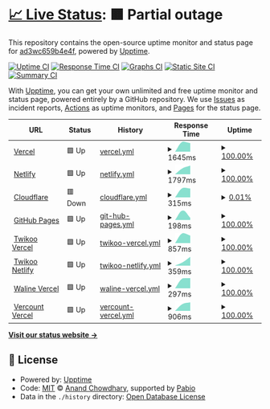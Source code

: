 # [📈 Live Status](https://upptime.lynx3.top): <!--live status--> **🟧 Partial outage**

This repository contains the open-source uptime monitor and status page for [ad3wc659b4e4f](https://upptime.lynx3.top), powered by [Upptime](https://github.com/upptime/upptime).

[![Uptime CI](https://github.com/ad3wc659b4e4f/upptime/workflows/Uptime%20CI/badge.svg)](https://github.com/ad3wc659b4e4f/upptime/actions?query=workflow%3A%22Uptime+CI%22)
[![Response Time CI](https://github.com/ad3wc659b4e4f/upptime/workflows/Response%20Time%20CI/badge.svg)](https://github.com/ad3wc659b4e4f/upptime/actions?query=workflow%3A%22Response+Time+CI%22)
[![Graphs CI](https://github.com/ad3wc659b4e4f/upptime/workflows/Graphs%20CI/badge.svg)](https://github.com/ad3wc659b4e4f/upptime/actions?query=workflow%3A%22Graphs+CI%22)
[![Static Site CI](https://github.com/ad3wc659b4e4f/upptime/workflows/Static%20Site%20CI/badge.svg)](https://github.com/ad3wc659b4e4f/upptime/actions?query=workflow%3A%22Static+Site+CI%22)
[![Summary CI](https://github.com/ad3wc659b4e4f/upptime/workflows/Summary%20CI/badge.svg)](https://github.com/ad3wc659b4e4f/upptime/actions?query=workflow%3A%22Summary+CI%22)

With [Upptime](https://upptime.js.org), you can get your own unlimited and free uptime monitor and status page, powered entirely by a GitHub repository. We use [Issues](https://github.com/ad3wc659b4e4f/upptime/issues) as incident reports, [Actions](https://github.com/ad3wc659b4e4f/upptime/actions) as uptime monitors, and [Pages](https://upptime.lynx3.top) for the status page.

<!--start: status pages-->
<!-- This summary is generated by Upptime (https://github.com/upptime/upptime) -->
<!-- Do not edit this manually, your changes will be overwritten -->
<!-- prettier-ignore -->
| URL | Status | History | Response Time | Uptime |
| --- | ------ | ------- | ------------- | ------ |
| <img alt="" src="https://icons.duckduckgo.com/ip3/www.lynx3.top.ico" height="13"> [Vercel](https://www.lynx3.top/) | 🟩 Up | [vercel.yml](https://github.com/ad3wc659b4e4f/upptime/commits/HEAD/history/vercel.yml) | <details><summary><img alt="Response time graph" src="./graphs/vercel/response-time-week.png" height="20"> 1645ms</summary><br><a href="https://upptime.lynx3.top/history/vercel"><img alt="Response time 1645" src="https://img.shields.io/endpoint?url=https%3A%2F%2Fraw.githubusercontent.com%2Fad3wc659b4e4f%2Fupptime%2FHEAD%2Fapi%2Fvercel%2Fresponse-time.json"></a><br><a href="https://upptime.lynx3.top/history/vercel"><img alt="24-hour response time 1645" src="https://img.shields.io/endpoint?url=https%3A%2F%2Fraw.githubusercontent.com%2Fad3wc659b4e4f%2Fupptime%2FHEAD%2Fapi%2Fvercel%2Fresponse-time-day.json"></a><br><a href="https://upptime.lynx3.top/history/vercel"><img alt="7-day response time 1645" src="https://img.shields.io/endpoint?url=https%3A%2F%2Fraw.githubusercontent.com%2Fad3wc659b4e4f%2Fupptime%2FHEAD%2Fapi%2Fvercel%2Fresponse-time-week.json"></a><br><a href="https://upptime.lynx3.top/history/vercel"><img alt="30-day response time 1645" src="https://img.shields.io/endpoint?url=https%3A%2F%2Fraw.githubusercontent.com%2Fad3wc659b4e4f%2Fupptime%2FHEAD%2Fapi%2Fvercel%2Fresponse-time-month.json"></a><br><a href="https://upptime.lynx3.top/history/vercel"><img alt="1-year response time 1645" src="https://img.shields.io/endpoint?url=https%3A%2F%2Fraw.githubusercontent.com%2Fad3wc659b4e4f%2Fupptime%2FHEAD%2Fapi%2Fvercel%2Fresponse-time-year.json"></a></details> | <details><summary><a href="https://upptime.lynx3.top/history/vercel">100.00%</a></summary><a href="https://upptime.lynx3.top/history/vercel"><img alt="All-time uptime 100.00%" src="https://img.shields.io/endpoint?url=https%3A%2F%2Fraw.githubusercontent.com%2Fad3wc659b4e4f%2Fupptime%2FHEAD%2Fapi%2Fvercel%2Fuptime.json"></a><br><a href="https://upptime.lynx3.top/history/vercel"><img alt="24-hour uptime 100.00%" src="https://img.shields.io/endpoint?url=https%3A%2F%2Fraw.githubusercontent.com%2Fad3wc659b4e4f%2Fupptime%2FHEAD%2Fapi%2Fvercel%2Fuptime-day.json"></a><br><a href="https://upptime.lynx3.top/history/vercel"><img alt="7-day uptime 100.00%" src="https://img.shields.io/endpoint?url=https%3A%2F%2Fraw.githubusercontent.com%2Fad3wc659b4e4f%2Fupptime%2FHEAD%2Fapi%2Fvercel%2Fuptime-week.json"></a><br><a href="https://upptime.lynx3.top/history/vercel"><img alt="30-day uptime 100.00%" src="https://img.shields.io/endpoint?url=https%3A%2F%2Fraw.githubusercontent.com%2Fad3wc659b4e4f%2Fupptime%2FHEAD%2Fapi%2Fvercel%2Fuptime-month.json"></a><br><a href="https://upptime.lynx3.top/history/vercel"><img alt="1-year uptime 100.00%" src="https://img.shields.io/endpoint?url=https%3A%2F%2Fraw.githubusercontent.com%2Fad3wc659b4e4f%2Fupptime%2FHEAD%2Fapi%2Fvercel%2Fuptime-year.json"></a></details>
| <img alt="" src="https://icons.duckduckgo.com/ip3/nl2.lynx3.top.ico" height="13"> [Netlify](https://nl2.lynx3.top/) | 🟩 Up | [netlify.yml](https://github.com/ad3wc659b4e4f/upptime/commits/HEAD/history/netlify.yml) | <details><summary><img alt="Response time graph" src="./graphs/netlify/response-time-week.png" height="20"> 1797ms</summary><br><a href="https://upptime.lynx3.top/history/netlify"><img alt="Response time 1797" src="https://img.shields.io/endpoint?url=https%3A%2F%2Fraw.githubusercontent.com%2Fad3wc659b4e4f%2Fupptime%2FHEAD%2Fapi%2Fnetlify%2Fresponse-time.json"></a><br><a href="https://upptime.lynx3.top/history/netlify"><img alt="24-hour response time 1797" src="https://img.shields.io/endpoint?url=https%3A%2F%2Fraw.githubusercontent.com%2Fad3wc659b4e4f%2Fupptime%2FHEAD%2Fapi%2Fnetlify%2Fresponse-time-day.json"></a><br><a href="https://upptime.lynx3.top/history/netlify"><img alt="7-day response time 1797" src="https://img.shields.io/endpoint?url=https%3A%2F%2Fraw.githubusercontent.com%2Fad3wc659b4e4f%2Fupptime%2FHEAD%2Fapi%2Fnetlify%2Fresponse-time-week.json"></a><br><a href="https://upptime.lynx3.top/history/netlify"><img alt="30-day response time 1797" src="https://img.shields.io/endpoint?url=https%3A%2F%2Fraw.githubusercontent.com%2Fad3wc659b4e4f%2Fupptime%2FHEAD%2Fapi%2Fnetlify%2Fresponse-time-month.json"></a><br><a href="https://upptime.lynx3.top/history/netlify"><img alt="1-year response time 1797" src="https://img.shields.io/endpoint?url=https%3A%2F%2Fraw.githubusercontent.com%2Fad3wc659b4e4f%2Fupptime%2FHEAD%2Fapi%2Fnetlify%2Fresponse-time-year.json"></a></details> | <details><summary><a href="https://upptime.lynx3.top/history/netlify">100.00%</a></summary><a href="https://upptime.lynx3.top/history/netlify"><img alt="All-time uptime 100.00%" src="https://img.shields.io/endpoint?url=https%3A%2F%2Fraw.githubusercontent.com%2Fad3wc659b4e4f%2Fupptime%2FHEAD%2Fapi%2Fnetlify%2Fuptime.json"></a><br><a href="https://upptime.lynx3.top/history/netlify"><img alt="24-hour uptime 100.00%" src="https://img.shields.io/endpoint?url=https%3A%2F%2Fraw.githubusercontent.com%2Fad3wc659b4e4f%2Fupptime%2FHEAD%2Fapi%2Fnetlify%2Fuptime-day.json"></a><br><a href="https://upptime.lynx3.top/history/netlify"><img alt="7-day uptime 100.00%" src="https://img.shields.io/endpoint?url=https%3A%2F%2Fraw.githubusercontent.com%2Fad3wc659b4e4f%2Fupptime%2FHEAD%2Fapi%2Fnetlify%2Fuptime-week.json"></a><br><a href="https://upptime.lynx3.top/history/netlify"><img alt="30-day uptime 100.00%" src="https://img.shields.io/endpoint?url=https%3A%2F%2Fraw.githubusercontent.com%2Fad3wc659b4e4f%2Fupptime%2FHEAD%2Fapi%2Fnetlify%2Fuptime-month.json"></a><br><a href="https://upptime.lynx3.top/history/netlify"><img alt="1-year uptime 100.00%" src="https://img.shields.io/endpoint?url=https%3A%2F%2Fraw.githubusercontent.com%2Fad3wc659b4e4f%2Fupptime%2FHEAD%2Fapi%2Fnetlify%2Fuptime-year.json"></a></details>
| <img alt="" src="https://icons.duckduckgo.com/ip3/cf2.lynx3.top.ico" height="13"> [Cloudflare](https://cf2.lynx3.top/) | 🟥 Down | [cloudflare.yml](https://github.com/ad3wc659b4e4f/upptime/commits/HEAD/history/cloudflare.yml) | <details><summary><img alt="Response time graph" src="./graphs/cloudflare/response-time-week.png" height="20"> 315ms</summary><br><a href="https://upptime.lynx3.top/history/cloudflare"><img alt="Response time 315" src="https://img.shields.io/endpoint?url=https%3A%2F%2Fraw.githubusercontent.com%2Fad3wc659b4e4f%2Fupptime%2FHEAD%2Fapi%2Fcloudflare%2Fresponse-time.json"></a><br><a href="https://upptime.lynx3.top/history/cloudflare"><img alt="24-hour response time 315" src="https://img.shields.io/endpoint?url=https%3A%2F%2Fraw.githubusercontent.com%2Fad3wc659b4e4f%2Fupptime%2FHEAD%2Fapi%2Fcloudflare%2Fresponse-time-day.json"></a><br><a href="https://upptime.lynx3.top/history/cloudflare"><img alt="7-day response time 315" src="https://img.shields.io/endpoint?url=https%3A%2F%2Fraw.githubusercontent.com%2Fad3wc659b4e4f%2Fupptime%2FHEAD%2Fapi%2Fcloudflare%2Fresponse-time-week.json"></a><br><a href="https://upptime.lynx3.top/history/cloudflare"><img alt="30-day response time 315" src="https://img.shields.io/endpoint?url=https%3A%2F%2Fraw.githubusercontent.com%2Fad3wc659b4e4f%2Fupptime%2FHEAD%2Fapi%2Fcloudflare%2Fresponse-time-month.json"></a><br><a href="https://upptime.lynx3.top/history/cloudflare"><img alt="1-year response time 315" src="https://img.shields.io/endpoint?url=https%3A%2F%2Fraw.githubusercontent.com%2Fad3wc659b4e4f%2Fupptime%2FHEAD%2Fapi%2Fcloudflare%2Fresponse-time-year.json"></a></details> | <details><summary><a href="https://upptime.lynx3.top/history/cloudflare">0.01%</a></summary><a href="https://upptime.lynx3.top/history/cloudflare"><img alt="All-time uptime 0.01%" src="https://img.shields.io/endpoint?url=https%3A%2F%2Fraw.githubusercontent.com%2Fad3wc659b4e4f%2Fupptime%2FHEAD%2Fapi%2Fcloudflare%2Fuptime.json"></a><br><a href="https://upptime.lynx3.top/history/cloudflare"><img alt="24-hour uptime 0.01%" src="https://img.shields.io/endpoint?url=https%3A%2F%2Fraw.githubusercontent.com%2Fad3wc659b4e4f%2Fupptime%2FHEAD%2Fapi%2Fcloudflare%2Fuptime-day.json"></a><br><a href="https://upptime.lynx3.top/history/cloudflare"><img alt="7-day uptime 0.01%" src="https://img.shields.io/endpoint?url=https%3A%2F%2Fraw.githubusercontent.com%2Fad3wc659b4e4f%2Fupptime%2FHEAD%2Fapi%2Fcloudflare%2Fuptime-week.json"></a><br><a href="https://upptime.lynx3.top/history/cloudflare"><img alt="30-day uptime 0.01%" src="https://img.shields.io/endpoint?url=https%3A%2F%2Fraw.githubusercontent.com%2Fad3wc659b4e4f%2Fupptime%2FHEAD%2Fapi%2Fcloudflare%2Fuptime-month.json"></a><br><a href="https://upptime.lynx3.top/history/cloudflare"><img alt="1-year uptime 0.01%" src="https://img.shields.io/endpoint?url=https%3A%2F%2Fraw.githubusercontent.com%2Fad3wc659b4e4f%2Fupptime%2FHEAD%2Fapi%2Fcloudflare%2Fuptime-year.json"></a></details>
| <img alt="" src="https://icons.duckduckgo.com/ip3/gh.lynx3.top.ico" height="13"> [GitHub Pages](https://gh.lynx3.top/) | 🟩 Up | [git-hub-pages.yml](https://github.com/ad3wc659b4e4f/upptime/commits/HEAD/history/git-hub-pages.yml) | <details><summary><img alt="Response time graph" src="./graphs/git-hub-pages/response-time-week.png" height="20"> 198ms</summary><br><a href="https://upptime.lynx3.top/history/git-hub-pages"><img alt="Response time 198" src="https://img.shields.io/endpoint?url=https%3A%2F%2Fraw.githubusercontent.com%2Fad3wc659b4e4f%2Fupptime%2FHEAD%2Fapi%2Fgit-hub-pages%2Fresponse-time.json"></a><br><a href="https://upptime.lynx3.top/history/git-hub-pages"><img alt="24-hour response time 198" src="https://img.shields.io/endpoint?url=https%3A%2F%2Fraw.githubusercontent.com%2Fad3wc659b4e4f%2Fupptime%2FHEAD%2Fapi%2Fgit-hub-pages%2Fresponse-time-day.json"></a><br><a href="https://upptime.lynx3.top/history/git-hub-pages"><img alt="7-day response time 198" src="https://img.shields.io/endpoint?url=https%3A%2F%2Fraw.githubusercontent.com%2Fad3wc659b4e4f%2Fupptime%2FHEAD%2Fapi%2Fgit-hub-pages%2Fresponse-time-week.json"></a><br><a href="https://upptime.lynx3.top/history/git-hub-pages"><img alt="30-day response time 198" src="https://img.shields.io/endpoint?url=https%3A%2F%2Fraw.githubusercontent.com%2Fad3wc659b4e4f%2Fupptime%2FHEAD%2Fapi%2Fgit-hub-pages%2Fresponse-time-month.json"></a><br><a href="https://upptime.lynx3.top/history/git-hub-pages"><img alt="1-year response time 198" src="https://img.shields.io/endpoint?url=https%3A%2F%2Fraw.githubusercontent.com%2Fad3wc659b4e4f%2Fupptime%2FHEAD%2Fapi%2Fgit-hub-pages%2Fresponse-time-year.json"></a></details> | <details><summary><a href="https://upptime.lynx3.top/history/git-hub-pages">100.00%</a></summary><a href="https://upptime.lynx3.top/history/git-hub-pages"><img alt="All-time uptime 100.00%" src="https://img.shields.io/endpoint?url=https%3A%2F%2Fraw.githubusercontent.com%2Fad3wc659b4e4f%2Fupptime%2FHEAD%2Fapi%2Fgit-hub-pages%2Fuptime.json"></a><br><a href="https://upptime.lynx3.top/history/git-hub-pages"><img alt="24-hour uptime 100.00%" src="https://img.shields.io/endpoint?url=https%3A%2F%2Fraw.githubusercontent.com%2Fad3wc659b4e4f%2Fupptime%2FHEAD%2Fapi%2Fgit-hub-pages%2Fuptime-day.json"></a><br><a href="https://upptime.lynx3.top/history/git-hub-pages"><img alt="7-day uptime 100.00%" src="https://img.shields.io/endpoint?url=https%3A%2F%2Fraw.githubusercontent.com%2Fad3wc659b4e4f%2Fupptime%2FHEAD%2Fapi%2Fgit-hub-pages%2Fuptime-week.json"></a><br><a href="https://upptime.lynx3.top/history/git-hub-pages"><img alt="30-day uptime 100.00%" src="https://img.shields.io/endpoint?url=https%3A%2F%2Fraw.githubusercontent.com%2Fad3wc659b4e4f%2Fupptime%2FHEAD%2Fapi%2Fgit-hub-pages%2Fuptime-month.json"></a><br><a href="https://upptime.lynx3.top/history/git-hub-pages"><img alt="1-year uptime 100.00%" src="https://img.shields.io/endpoint?url=https%3A%2F%2Fraw.githubusercontent.com%2Fad3wc659b4e4f%2Fupptime%2FHEAD%2Fapi%2Fgit-hub-pages%2Fuptime-year.json"></a></details>
| <img alt="" src="https://icons.duckduckgo.com/ip3/vc.tk.api.lynx3.top.ico" height="13"> [Twikoo Vercel](https://vc.tk.api.lynx3.top/) | 🟩 Up | [twikoo-vercel.yml](https://github.com/ad3wc659b4e4f/upptime/commits/HEAD/history/twikoo-vercel.yml) | <details><summary><img alt="Response time graph" src="./graphs/twikoo-vercel/response-time-week.png" height="20"> 857ms</summary><br><a href="https://upptime.lynx3.top/history/twikoo-vercel"><img alt="Response time 857" src="https://img.shields.io/endpoint?url=https%3A%2F%2Fraw.githubusercontent.com%2Fad3wc659b4e4f%2Fupptime%2FHEAD%2Fapi%2Ftwikoo-vercel%2Fresponse-time.json"></a><br><a href="https://upptime.lynx3.top/history/twikoo-vercel"><img alt="24-hour response time 857" src="https://img.shields.io/endpoint?url=https%3A%2F%2Fraw.githubusercontent.com%2Fad3wc659b4e4f%2Fupptime%2FHEAD%2Fapi%2Ftwikoo-vercel%2Fresponse-time-day.json"></a><br><a href="https://upptime.lynx3.top/history/twikoo-vercel"><img alt="7-day response time 857" src="https://img.shields.io/endpoint?url=https%3A%2F%2Fraw.githubusercontent.com%2Fad3wc659b4e4f%2Fupptime%2FHEAD%2Fapi%2Ftwikoo-vercel%2Fresponse-time-week.json"></a><br><a href="https://upptime.lynx3.top/history/twikoo-vercel"><img alt="30-day response time 857" src="https://img.shields.io/endpoint?url=https%3A%2F%2Fraw.githubusercontent.com%2Fad3wc659b4e4f%2Fupptime%2FHEAD%2Fapi%2Ftwikoo-vercel%2Fresponse-time-month.json"></a><br><a href="https://upptime.lynx3.top/history/twikoo-vercel"><img alt="1-year response time 857" src="https://img.shields.io/endpoint?url=https%3A%2F%2Fraw.githubusercontent.com%2Fad3wc659b4e4f%2Fupptime%2FHEAD%2Fapi%2Ftwikoo-vercel%2Fresponse-time-year.json"></a></details> | <details><summary><a href="https://upptime.lynx3.top/history/twikoo-vercel">100.00%</a></summary><a href="https://upptime.lynx3.top/history/twikoo-vercel"><img alt="All-time uptime 100.00%" src="https://img.shields.io/endpoint?url=https%3A%2F%2Fraw.githubusercontent.com%2Fad3wc659b4e4f%2Fupptime%2FHEAD%2Fapi%2Ftwikoo-vercel%2Fuptime.json"></a><br><a href="https://upptime.lynx3.top/history/twikoo-vercel"><img alt="24-hour uptime 100.00%" src="https://img.shields.io/endpoint?url=https%3A%2F%2Fraw.githubusercontent.com%2Fad3wc659b4e4f%2Fupptime%2FHEAD%2Fapi%2Ftwikoo-vercel%2Fuptime-day.json"></a><br><a href="https://upptime.lynx3.top/history/twikoo-vercel"><img alt="7-day uptime 100.00%" src="https://img.shields.io/endpoint?url=https%3A%2F%2Fraw.githubusercontent.com%2Fad3wc659b4e4f%2Fupptime%2FHEAD%2Fapi%2Ftwikoo-vercel%2Fuptime-week.json"></a><br><a href="https://upptime.lynx3.top/history/twikoo-vercel"><img alt="30-day uptime 100.00%" src="https://img.shields.io/endpoint?url=https%3A%2F%2Fraw.githubusercontent.com%2Fad3wc659b4e4f%2Fupptime%2FHEAD%2Fapi%2Ftwikoo-vercel%2Fuptime-month.json"></a><br><a href="https://upptime.lynx3.top/history/twikoo-vercel"><img alt="1-year uptime 100.00%" src="https://img.shields.io/endpoint?url=https%3A%2F%2Fraw.githubusercontent.com%2Fad3wc659b4e4f%2Fupptime%2FHEAD%2Fapi%2Ftwikoo-vercel%2Fuptime-year.json"></a></details>
| <img alt="" src="https://icons.duckduckgo.com/ip3/nl.tk.api.lynx3.top.ico" height="13"> [Twikoo Netlify](https://nl.tk.api.lynx3.top/.netlify/functions/twikoo) | 🟩 Up | [twikoo-netlify.yml](https://github.com/ad3wc659b4e4f/upptime/commits/HEAD/history/twikoo-netlify.yml) | <details><summary><img alt="Response time graph" src="./graphs/twikoo-netlify/response-time-week.png" height="20"> 359ms</summary><br><a href="https://upptime.lynx3.top/history/twikoo-netlify"><img alt="Response time 359" src="https://img.shields.io/endpoint?url=https%3A%2F%2Fraw.githubusercontent.com%2Fad3wc659b4e4f%2Fupptime%2FHEAD%2Fapi%2Ftwikoo-netlify%2Fresponse-time.json"></a><br><a href="https://upptime.lynx3.top/history/twikoo-netlify"><img alt="24-hour response time 359" src="https://img.shields.io/endpoint?url=https%3A%2F%2Fraw.githubusercontent.com%2Fad3wc659b4e4f%2Fupptime%2FHEAD%2Fapi%2Ftwikoo-netlify%2Fresponse-time-day.json"></a><br><a href="https://upptime.lynx3.top/history/twikoo-netlify"><img alt="7-day response time 359" src="https://img.shields.io/endpoint?url=https%3A%2F%2Fraw.githubusercontent.com%2Fad3wc659b4e4f%2Fupptime%2FHEAD%2Fapi%2Ftwikoo-netlify%2Fresponse-time-week.json"></a><br><a href="https://upptime.lynx3.top/history/twikoo-netlify"><img alt="30-day response time 359" src="https://img.shields.io/endpoint?url=https%3A%2F%2Fraw.githubusercontent.com%2Fad3wc659b4e4f%2Fupptime%2FHEAD%2Fapi%2Ftwikoo-netlify%2Fresponse-time-month.json"></a><br><a href="https://upptime.lynx3.top/history/twikoo-netlify"><img alt="1-year response time 359" src="https://img.shields.io/endpoint?url=https%3A%2F%2Fraw.githubusercontent.com%2Fad3wc659b4e4f%2Fupptime%2FHEAD%2Fapi%2Ftwikoo-netlify%2Fresponse-time-year.json"></a></details> | <details><summary><a href="https://upptime.lynx3.top/history/twikoo-netlify">100.00%</a></summary><a href="https://upptime.lynx3.top/history/twikoo-netlify"><img alt="All-time uptime 100.00%" src="https://img.shields.io/endpoint?url=https%3A%2F%2Fraw.githubusercontent.com%2Fad3wc659b4e4f%2Fupptime%2FHEAD%2Fapi%2Ftwikoo-netlify%2Fuptime.json"></a><br><a href="https://upptime.lynx3.top/history/twikoo-netlify"><img alt="24-hour uptime 100.00%" src="https://img.shields.io/endpoint?url=https%3A%2F%2Fraw.githubusercontent.com%2Fad3wc659b4e4f%2Fupptime%2FHEAD%2Fapi%2Ftwikoo-netlify%2Fuptime-day.json"></a><br><a href="https://upptime.lynx3.top/history/twikoo-netlify"><img alt="7-day uptime 100.00%" src="https://img.shields.io/endpoint?url=https%3A%2F%2Fraw.githubusercontent.com%2Fad3wc659b4e4f%2Fupptime%2FHEAD%2Fapi%2Ftwikoo-netlify%2Fuptime-week.json"></a><br><a href="https://upptime.lynx3.top/history/twikoo-netlify"><img alt="30-day uptime 100.00%" src="https://img.shields.io/endpoint?url=https%3A%2F%2Fraw.githubusercontent.com%2Fad3wc659b4e4f%2Fupptime%2FHEAD%2Fapi%2Ftwikoo-netlify%2Fuptime-month.json"></a><br><a href="https://upptime.lynx3.top/history/twikoo-netlify"><img alt="1-year uptime 100.00%" src="https://img.shields.io/endpoint?url=https%3A%2F%2Fraw.githubusercontent.com%2Fad3wc659b4e4f%2Fupptime%2FHEAD%2Fapi%2Ftwikoo-netlify%2Fuptime-year.json"></a></details>
| <img alt="" src="https://icons.duckduckgo.com/ip3/vc.wl.api.lynx3.top.ico" height="13"> [Waline Vercel](https://vc.wl.api.lynx3.top/) | 🟩 Up | [waline-vercel.yml](https://github.com/ad3wc659b4e4f/upptime/commits/HEAD/history/waline-vercel.yml) | <details><summary><img alt="Response time graph" src="./graphs/waline-vercel/response-time-week.png" height="20"> 297ms</summary><br><a href="https://upptime.lynx3.top/history/waline-vercel"><img alt="Response time 297" src="https://img.shields.io/endpoint?url=https%3A%2F%2Fraw.githubusercontent.com%2Fad3wc659b4e4f%2Fupptime%2FHEAD%2Fapi%2Fwaline-vercel%2Fresponse-time.json"></a><br><a href="https://upptime.lynx3.top/history/waline-vercel"><img alt="24-hour response time 297" src="https://img.shields.io/endpoint?url=https%3A%2F%2Fraw.githubusercontent.com%2Fad3wc659b4e4f%2Fupptime%2FHEAD%2Fapi%2Fwaline-vercel%2Fresponse-time-day.json"></a><br><a href="https://upptime.lynx3.top/history/waline-vercel"><img alt="7-day response time 297" src="https://img.shields.io/endpoint?url=https%3A%2F%2Fraw.githubusercontent.com%2Fad3wc659b4e4f%2Fupptime%2FHEAD%2Fapi%2Fwaline-vercel%2Fresponse-time-week.json"></a><br><a href="https://upptime.lynx3.top/history/waline-vercel"><img alt="30-day response time 297" src="https://img.shields.io/endpoint?url=https%3A%2F%2Fraw.githubusercontent.com%2Fad3wc659b4e4f%2Fupptime%2FHEAD%2Fapi%2Fwaline-vercel%2Fresponse-time-month.json"></a><br><a href="https://upptime.lynx3.top/history/waline-vercel"><img alt="1-year response time 297" src="https://img.shields.io/endpoint?url=https%3A%2F%2Fraw.githubusercontent.com%2Fad3wc659b4e4f%2Fupptime%2FHEAD%2Fapi%2Fwaline-vercel%2Fresponse-time-year.json"></a></details> | <details><summary><a href="https://upptime.lynx3.top/history/waline-vercel">100.00%</a></summary><a href="https://upptime.lynx3.top/history/waline-vercel"><img alt="All-time uptime 100.00%" src="https://img.shields.io/endpoint?url=https%3A%2F%2Fraw.githubusercontent.com%2Fad3wc659b4e4f%2Fupptime%2FHEAD%2Fapi%2Fwaline-vercel%2Fuptime.json"></a><br><a href="https://upptime.lynx3.top/history/waline-vercel"><img alt="24-hour uptime 100.00%" src="https://img.shields.io/endpoint?url=https%3A%2F%2Fraw.githubusercontent.com%2Fad3wc659b4e4f%2Fupptime%2FHEAD%2Fapi%2Fwaline-vercel%2Fuptime-day.json"></a><br><a href="https://upptime.lynx3.top/history/waline-vercel"><img alt="7-day uptime 100.00%" src="https://img.shields.io/endpoint?url=https%3A%2F%2Fraw.githubusercontent.com%2Fad3wc659b4e4f%2Fupptime%2FHEAD%2Fapi%2Fwaline-vercel%2Fuptime-week.json"></a><br><a href="https://upptime.lynx3.top/history/waline-vercel"><img alt="30-day uptime 100.00%" src="https://img.shields.io/endpoint?url=https%3A%2F%2Fraw.githubusercontent.com%2Fad3wc659b4e4f%2Fupptime%2FHEAD%2Fapi%2Fwaline-vercel%2Fuptime-month.json"></a><br><a href="https://upptime.lynx3.top/history/waline-vercel"><img alt="1-year uptime 100.00%" src="https://img.shields.io/endpoint?url=https%3A%2F%2Fraw.githubusercontent.com%2Fad3wc659b4e4f%2Fupptime%2FHEAD%2Fapi%2Fwaline-vercel%2Fuptime-year.json"></a></details>
| <img alt="" src="https://icons.duckduckgo.com/ip3/vercount.api.lynx3.top.ico" height="13"> [Vercount Vercel](https://vercount.api.lynx3.top/js) | 🟩 Up | [vercount-vercel.yml](https://github.com/ad3wc659b4e4f/upptime/commits/HEAD/history/vercount-vercel.yml) | <details><summary><img alt="Response time graph" src="./graphs/vercount-vercel/response-time-week.png" height="20"> 906ms</summary><br><a href="https://upptime.lynx3.top/history/vercount-vercel"><img alt="Response time 906" src="https://img.shields.io/endpoint?url=https%3A%2F%2Fraw.githubusercontent.com%2Fad3wc659b4e4f%2Fupptime%2FHEAD%2Fapi%2Fvercount-vercel%2Fresponse-time.json"></a><br><a href="https://upptime.lynx3.top/history/vercount-vercel"><img alt="24-hour response time 906" src="https://img.shields.io/endpoint?url=https%3A%2F%2Fraw.githubusercontent.com%2Fad3wc659b4e4f%2Fupptime%2FHEAD%2Fapi%2Fvercount-vercel%2Fresponse-time-day.json"></a><br><a href="https://upptime.lynx3.top/history/vercount-vercel"><img alt="7-day response time 906" src="https://img.shields.io/endpoint?url=https%3A%2F%2Fraw.githubusercontent.com%2Fad3wc659b4e4f%2Fupptime%2FHEAD%2Fapi%2Fvercount-vercel%2Fresponse-time-week.json"></a><br><a href="https://upptime.lynx3.top/history/vercount-vercel"><img alt="30-day response time 906" src="https://img.shields.io/endpoint?url=https%3A%2F%2Fraw.githubusercontent.com%2Fad3wc659b4e4f%2Fupptime%2FHEAD%2Fapi%2Fvercount-vercel%2Fresponse-time-month.json"></a><br><a href="https://upptime.lynx3.top/history/vercount-vercel"><img alt="1-year response time 906" src="https://img.shields.io/endpoint?url=https%3A%2F%2Fraw.githubusercontent.com%2Fad3wc659b4e4f%2Fupptime%2FHEAD%2Fapi%2Fvercount-vercel%2Fresponse-time-year.json"></a></details> | <details><summary><a href="https://upptime.lynx3.top/history/vercount-vercel">100.00%</a></summary><a href="https://upptime.lynx3.top/history/vercount-vercel"><img alt="All-time uptime 100.00%" src="https://img.shields.io/endpoint?url=https%3A%2F%2Fraw.githubusercontent.com%2Fad3wc659b4e4f%2Fupptime%2FHEAD%2Fapi%2Fvercount-vercel%2Fuptime.json"></a><br><a href="https://upptime.lynx3.top/history/vercount-vercel"><img alt="24-hour uptime 100.00%" src="https://img.shields.io/endpoint?url=https%3A%2F%2Fraw.githubusercontent.com%2Fad3wc659b4e4f%2Fupptime%2FHEAD%2Fapi%2Fvercount-vercel%2Fuptime-day.json"></a><br><a href="https://upptime.lynx3.top/history/vercount-vercel"><img alt="7-day uptime 100.00%" src="https://img.shields.io/endpoint?url=https%3A%2F%2Fraw.githubusercontent.com%2Fad3wc659b4e4f%2Fupptime%2FHEAD%2Fapi%2Fvercount-vercel%2Fuptime-week.json"></a><br><a href="https://upptime.lynx3.top/history/vercount-vercel"><img alt="30-day uptime 100.00%" src="https://img.shields.io/endpoint?url=https%3A%2F%2Fraw.githubusercontent.com%2Fad3wc659b4e4f%2Fupptime%2FHEAD%2Fapi%2Fvercount-vercel%2Fuptime-month.json"></a><br><a href="https://upptime.lynx3.top/history/vercount-vercel"><img alt="1-year uptime 100.00%" src="https://img.shields.io/endpoint?url=https%3A%2F%2Fraw.githubusercontent.com%2Fad3wc659b4e4f%2Fupptime%2FHEAD%2Fapi%2Fvercount-vercel%2Fuptime-year.json"></a></details>

<!--end: status pages-->

[**Visit our status website →**](https://upptime.lynx3.top)

## 📄 License

- Powered by: [Upptime](https://github.com/upptime/upptime)
- Code: [MIT](./LICENSE) © [Anand Chowdhary](https://anandchowdhary.com), supported by [Pabio](https://pabio.com)
- Data in the `./history` directory: [Open Database License](https://opendatacommons.org/licenses/odbl/1-0/)
